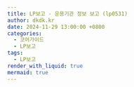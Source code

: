 ```yaml
---
title: LP보고 - 운용기관 정보 보고 (lp0531)
author: dkdk.kr
date: 2024-11-29 13:00:00 +0800
categories:
  - 코어가이드
  - LP보고
tags:
  - LP보고
render_with_liquid: true
mermaid: true
---
```

